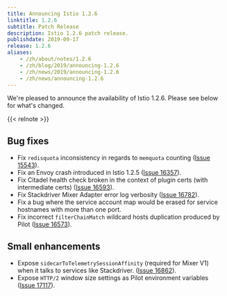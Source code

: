 ```yaml
---
title: Announcing Istio 1.2.6
linktitle: 1.2.6
subtitle: Patch Release
description: Istio 1.2.6 patch release.
publishdate: 2019-09-17
release: 1.2.6
aliases:
    - /zh/about/notes/1.2.6
    - /zh/blog/2019/announcing-1.2.6
    - /zh/news/2019/announcing-1.2.6
    - /zh/news/announcing-1.2.6
---
```


We're pleased to announce the availability of Istio 1.2.6. Please see below for what's changed.

{{< relnote >}}

## Bug fixes

- Fix `redisquota` inconsistency in regards to `memquota` counting ([Issue 15543](https://github.com/istio/istio/issues/15543)).
- Fix an Envoy crash introduced in Istio 1.2.5 ([Issue 16357](https://github.com/istio/istio/issues/16357)).
- Fix Citadel health check broken in the context of plugin certs (with intermediate certs) ([Issue 16593](https://github.com/istio/istio/issues/16593)).
- Fix Stackdriver Mixer Adapter error log verbosity ([Issue 16782](https://github.com/istio/istio/issues/16782)).
- Fix a bug where the service account map would be erased for service hostnames with more than one port.
- Fix incorrect `filterChainMatch` wildcard hosts duplication produced by Pilot ([Issue 16573](https://github.com/istio/istio/issues/16573)).

## Small enhancements

- Expose `sidecarToTelemetrySessionAffinity` (required for Mixer V1) when it talks to services like Stackdriver. ([Issue 16862](https://github.com/istio/istio/issues/16862)).
- Expose `HTTP/2` window size settings as Pilot environment variables ([Issue 17117](https://github.com/istio/istio/issues/17117)).
